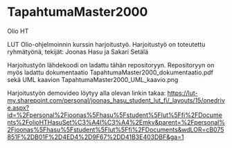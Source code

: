 # TapahtumaMaster2000
Olio HT

LUT Olio-ohjelmoinnin kurssin harjoitustyö. Harjoitustyö on toteutettu ryhmätyönä, tekijät: Joonas Hasu ja Sakari Setälä 

Harjoitustyön lähdekoodi on ladattu tähän repositoryyn. Repositoryyn on myös ladattu dokumentaatio TapahtumaMaster2000_dokumentaatio.pdf 
sekä UML kaavion TapahtumaMaster2000_UML_kaavio.png

Harjoitustyön demovideo löytyy alla olevan linkin takaa:
https://lut-my.sharepoint.com/personal/joonas_hasu_student_lut_fi/_layouts/15/onedrive.aspx?id=%2Fpersonal%2Fjoonas%5Fhasu%5Fstudent%5Flut%5Ffi%2FDocuments%2FolioHTHasuSet%C3%A4l%C3%A4%2Emkv&parent=%2Fpersonal%2Fjoonas%5Fhasu%5Fstudent%5Flut%5Ffi%2FDocuments&wdLOR=cB075851F%2DB01F%2D4ED4%2D9F67%2DD41B3E403DBF&ga=1
